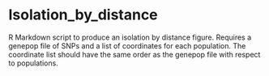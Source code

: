 # Isolation_by_distance
R Markdown script to produce an isolation by distance figure. Requires a genepop file of SNPs and a list of coordinates for each population. The coordinate list should have the same order as the genepop file with respect to populations.
